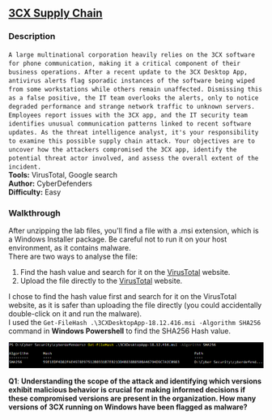 ## [3CX Supply Chain](https://cyberdefenders.org/blueteam-ctf-challenges/3cx-supply-chain/)
### Description
`A large multinational corporation heavily relies on the 3CX software for phone communication, making it a critical component of their business operations. After a recent update to the 3CX Desktop App, antivirus alerts flag sporadic instances of the software being wiped from some workstations while others remain unaffected. Dismissing this as a false positive, the IT team overlooks the alerts, only to notice degraded performance and strange network traffic to unknown servers. Employees report issues with the 3CX app, and the IT security team identifies unusual communication patterns linked to recent software updates.
As the threat intelligence analyst, it's your responsibility to examine this possible supply chain attack. Your objectives are to uncover how the attackers compromised the 3CX app, identify the potential threat actor involved, and assess the overall extent of the incident.`  
**Tools:** VirusTotal, Google search  
**Author:** CyberDefenders     
**Difficulty:** Easy  

### Walkthrough  
After unzipping the lab files, you'll find a file with a .msi extension, which is a Windows Installer package. Be careful not to run it on your host environment, as it contains malware.  
There are two ways to analyse the file:
1. Find the hash value and search for it on the [VirusTotal](https://www.virustotal.com/gui/home/upload) website.  
2. Upload the file directly to the [VirusTotal](https://www.virustotal.com/gui/home/upload) website.  

I chose to find the hash value first and search for it on the VirusTotal website, as it is safer than uploading the file directly (you could accidentally double-click on it and run the malware).  
I used the `Get-FileHash .\3CXDesktopApp-18.12.416.msi -Algorithm SHA256` command in **Windows Powershell** to find the SHA256 Hash value.  
  
![Get File Hash](images/file-hash.png)  

**Q1**: **Understanding the scope of the attack and identifying which versions exhibit malicious behavior is crucial for making informed decisions if these compromised versions are present in the organization. How many versions of 3CX running on Windows have been flagged as malware?**  


